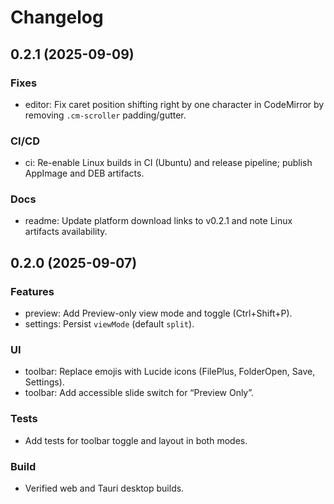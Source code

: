 # Changelog

## 0.2.1 (2025-09-09)

### Fixes
- editor: Fix caret position shifting right by one character in CodeMirror by removing `.cm-scroller` padding/gutter.

### CI/CD
- ci: Re-enable Linux builds in CI (Ubuntu) and release pipeline; publish AppImage and DEB artifacts.

### Docs
- readme: Update platform download links to v0.2.1 and note Linux artifacts availability.

## 0.2.0 (2025-09-07)

### Features
- preview: Add Preview-only view mode and toggle (Ctrl+Shift+P).
- settings: Persist `viewMode` (default `split`).

### UI
- toolbar: Replace emojis with Lucide icons (FilePlus, FolderOpen, Save, Settings).
- toolbar: Add accessible slide switch for “Preview Only”.

### Tests
- Add tests for toolbar toggle and layout in both modes.

### Build
- Verified web and Tauri desktop builds.
